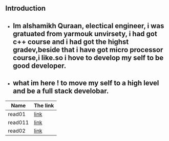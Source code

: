 ## Introduction

- ## Im alshamikh Quraan, electical engineer, i was gratuated from yarmouk unvirsety, i had got c++ course and i had got the highst gradev,beside that i have got micro processor course,i like.so i hove to develop my self to be good developer.
- ## what im here ! to move my self to a high level and be a full stack develobar.

 Name    |  The link
 --------|  -------- 
 read01  | [link](Read01) 
 read011 | [link](read011)
 read02  | [link](read02)